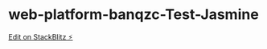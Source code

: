 # web-platform-banqzc-Test-Jasmine

[Edit on StackBlitz ⚡️](https://stackblitz.com/edit/web-platform-aqkgkj)